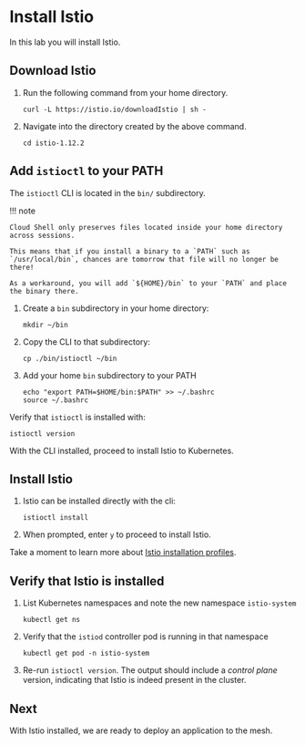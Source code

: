 # Install Istio

In this lab you will install Istio.


## Download Istio

1. Run the following command from your home directory.

    ```shell
    curl -L https://istio.io/downloadIstio | sh -
    ```

1. Navigate into the directory created by the above command.

    ```shell
    cd istio-1.12.2
    ```


## Add `istioctl` to your PATH

The `istioctl` CLI is located in the `bin/` subdirectory.

!!! note

    Cloud Shell only preserves files located inside your home directory across sessions.

    This means that if you install a binary to a `PATH` such as `/usr/local/bin`, chances are tomorrow that file will no longer be there!

    As a workaround, you will add `${HOME}/bin` to your `PATH` and place the binary there.


1. Create a `bin` subdirectory in your home directory:

    ```shell
    mkdir ~/bin
    ```

1. Copy the CLI to that subdirectory:

    ```shell
    cp ./bin/istioctl ~/bin
    ```

1. Add your home `bin` subdirectory to your PATH

    ```shell
    echo "export PATH=$HOME/bin:$PATH" >> ~/.bashrc
    source ~/.bashrc
    ```

Verify that `istioctl` is installed with:

```shell
istioctl version
```

With the CLI installed, proceed to install Istio to Kubernetes.

## Install Istio

1. Istio can be installed directly with the cli:

    ```shell
    istioctl install
    ```

1. When prompted, enter `y` to proceed to install Istio.

Take a moment to learn more about [Istio installation profiles](https://istio.io/latest/docs/setup/additional-setup/config-profiles/).

## Verify that Istio is installed

1. List Kubernetes namespaces and note the new namespace `istio-system`

    ```shell
    kubectl get ns
    ```

1. Verify that the `istiod` controller pod is running in that namespace

    ```shell
    kubectl get pod -n istio-system
    ```

1. Re-run `istioctl version`.  The output should include a _control plane_ version, indicating that Istio is indeed present in the cluster.

## Next

With Istio installed, we are ready to deploy an application to the mesh.